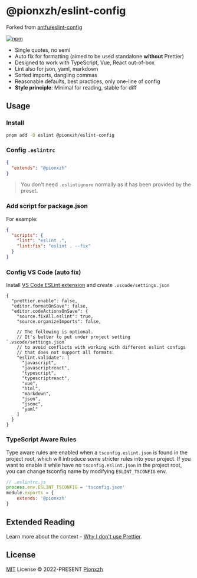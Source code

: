 # @pionxzh/eslint-config
Forked from [antfu/eslint-config](https://github.com/antfu/eslint-config)

[![npm](https://img.shields.io/npm/v/@pionxzh/eslint-config?color=a1b858&label=)](https://npmjs.com/package/@pionxzh/eslint-config)

- Single quotes, no semi
- Auto fix for formatting (aimed to be used standalone **without** Prettier)
- Designed to work with TypeScript, Vue, React out-of-box
- Lint also for json, yaml, markdown
- Sorted imports, dangling commas
- Reasonable defaults, best practices, only one-line of config
- **Style principle**: Minimal for reading, stable for diff

## Usage

### Install

```bash
pnpm add -D eslint @pionxzh/eslint-config
```

### Config `.eslintrc`

```json
{
  "extends": "@pionxzh"
}
```

> You don't need `.eslintignore` normally as it has been provided by the preset.

### Add script for package.json

For example:

```json
{
  "scripts": {
    "lint": "eslint .",
    "lint:fix": "eslint . --fix"
  }
}
```

### Config VS Code (auto fix)

Install [VS Code ESLint extension](https://marketplace.visualstudio.com/items?itemName=dbaeumer.vscode-eslint) and create `.vscode/settings.json`

```jsonc
{
  "prettier.enable": false,
  "editor.formatOnSave": false,
  "editor.codeActionsOnSave": {
    "source.fixAll.eslint": true,
    "source.organizeImports": false,

    // The following is optional.
    // It's better to put under project setting `.vscode/settings.json`
    // to avoid conflicts with working with different eslint configs
    // that does not support all formats.
    "eslint.validate": [
      "javascript",
      "javascriptreact",
      "typescript",
      "typescriptreact",
      "vue",
      "html",
      "markdown",
      "json",
      "jsonc",
      "yaml"
    ]
  }
}
```

### TypeScript Aware Rules

Type aware rules are enabled when a `tsconfig.eslint.json` is found in the project root, which will introduce some stricter rules into your project. If you want to enable it while have no `tsconfig.eslint.json` in the project root, you can change tsconfig name by modifying `ESLINT_TSCONFIG` env.

```js
// .eslintrc.js
process.env.ESLINT_TSCONFIG = 'tsconfig.json'
module.exports = {
    extends: '@pionxzh'
}
```

## Extended Reading

Learn more about the context - [Why I don't use Prettier](https://antfu.me/posts/why-not-prettier).

## License

[MIT](./LICENSE) License &copy; 2022-PRESENT [Pionxzh](https://github.com/pionxzh)
